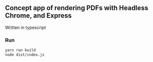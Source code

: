 ## Concept app of rendering PDFs with Headless Chrome, and Express
Written in typescript

### Run

```bash
yarn run build
node dist/index.js
```